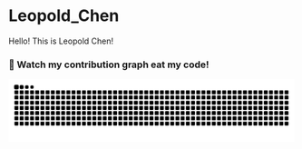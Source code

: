# Leopold_Chen

Hello! This is Leopold Chen!

<!-- <picture>

  <source media="(prefers-color-scheme: dark)" srcset="github-snake-dark.svg" />
  <source media="(prefers-color-scheme: light)" srcset="github-snake.svg" />
  <img alt="github-snake" src="github-snake.svg" />
</picture> -->

### 🐍 Watch my contribution graph eat my code!

<!-- ![github contribution grid snake](https://github.com/chenzhiyu28/chenzhiyu28/blob/output/github-snake.svg) -->

![github contribution grid snake animation](https://github.com/chenzhiyu28/chenzhiyu28/blob/output/github-snake-dark.svg?palette=github-dark)

